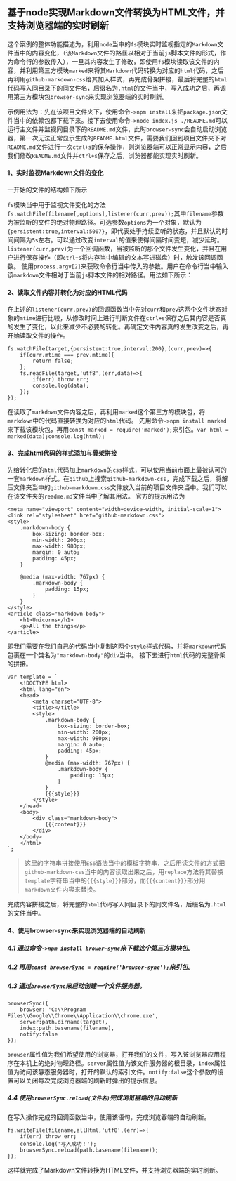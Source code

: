 ## 基于node实现Markdown文件转换为HTML文件，并支持浏览器端的实时刷新

这个案例的整体功能描述为，利用`node`当中的`fs`模块实时监视指定的`Markdown`文件当中的内容变化，（该`Markdown`文件的路径以相对于当前`js`脚本文件的形式，作为命令行的参数传入），一旦其内容发生了修改，即使用`fs`模块读取该文件的内容，并利用第三方模块`marked`来将其`Markdown`代码转换为对应的`html`代码，之后再利用`github-markdown-css`给其加入样式，再完成骨架拼接，最后将完整的`html`代码写入同目录下的同文件名，后缀名为`.html`的文件当中，写入成功之后，再调用第三方模块包`browser-sync`来实现浏览器端的实时刷新。

示例用法为：先在该项目文件夹下，使用命令`->npm install`来把`package.json`文件当中的依赖包都下载下来。接下去使用命令`->node index.js ./README.md`可以运行主文件并监视同目录下的`README.md`文件，此时`browser-sync`会自动启动浏览器，第一次无法正常显示生成的`README.html`文件，需要我们回到项目文件夹下对`README.md`文件进行一次`ctrl+s`的保存操作，则浏览器端可以正常显示内容，之后我们修改`README.md`文件并`ctrl+s`保存之后，浏览器都能实现实时刷新。
#### 1、实时监视Markdown文件的变化
一开始的文件的结构如下所示

`fs`模块当中用于监视文件变化的方法`fs.watchFile(filename[,options],listener(curr,prev));`其中`filename`参数为被监听的文件的绝对物理路径。可选参数`options`为一个对象，默认为`{persistent:true,interval:5007}`，即代表处于持续监听的状态，并且默认的时间间隔为`5s`左右。可以通过改变`interval`的值来使得间隔时间变短，减少延时。`listener(curr,prev)`为一个回调函数，当被监听的那个文件发生变化，并且在用户进行保存操作（即`ctrl+s`将内存当中编辑的文本写进磁盘）时，触发该回调函数。
使用`process.argv[2]`来获取命令行当中传入的参数。用户在命令行当中输入该`markdown`文件相对于当前`js`脚本文件的相对路径。用法如下所示：


#### 2、读取文件内容并转化为对应的HTML代码
在上述的`listener(curr,prev)`的回调函数当中先对`curr`和`prev`这两个文件状态对象的`mtime`进行比较，从修改时间上进行判断文件在`ctrl+s`保存之后其内容是否真的发生了变化，以此来减少不必要的转化。再确定文件内容真的发生改变之后，再开始读取文件的操作。

    fs.watchFile(target,{persistent:true,interval:200},(curr,prev)=>{
        if(curr.mtime === prev.mtime){
            return false;
        };
        fs.readFile(target,'utf8',(err,data)=>{
            if(err) throw err;
            console.log(data);
        });
    });
在读取了`markdown`文件内容之后，再利用`marked`这个第三方的模块包，将`markdown`中的代码直接转换为对应的`html`代码。
先用命令`->npm install marked` 来下载该模块包，再用`const marked = require('marked');`来引包。`var html = marked(data);console.log(html);`


#### 3、完成html代码的样式添加与骨架拼接

先给转化后的`html`代码加上`markdown`的`css`样式，可以使用当前市面上最被认可的一套`markdown`样式。在`github`上搜索`github-markdown-css`，完成下载之后，将解压文件夹当中的`github-markdown.css`文件放入当前的项目文件夹当中。我们可以在该文件夹的`readme.md`文件当中了解其用法。
官方的提示用法为

    <meta name="viewport" content="width=device-width, initial-scale=1">
    <link rel="stylesheet" href="github-markdown.css">
    <style>
    	.markdown-body {
    		box-sizing: border-box;
    		min-width: 200px;
    		max-width: 980px;
    		margin: 0 auto;
    		padding: 45px;
    	}
    
    	@media (max-width: 767px) {
    		.markdown-body {
    			padding: 15px;
    		}
    	}
    </style>
    <article class="markdown-body">
    	<h1>Unicorns</h1>
    	<p>All the things</p>
    </article>  
即我们需要在我们自己的代码当中复制这两个`style`样式代码，并将`markdown`代码包裹在一个类名为`"markdown-body"`的`div`当中。
接下去进行`html`代码的完整骨架的拼接。

    var template = `
        <!DOCTYPE html>
        <html lang="en">
        <head>
            <meta charset="UTF-8">
            <title></title>
            <style>
                .markdown-body {
                    box-sizing: border-box;
                    min-width: 200px;
                    max-width: 980px;
                    margin: 0 auto;
                    padding: 45px;
                }
                @media (max-width: 767px) {
                    .markdown-body {
                        padding: 15px;
                    }
                }
                {{{style}}}
            </style>
        </head>
        <body>
            <div class="markdown-body">
                {{{content}}}
            </div>
        </body>
        </html>
    `;
> 这里的字符串拼接使用`ES6`语法当中的模板字符串，之后用读文件的方式把`github-markdown-css`当中的内容读取出来之后，用`replace`方法将其替换`template`字符串当中的`{{{style}}}`部分，而`{{{content}}}`部分用`markdown`文件内容来替换。

完成内容拼接之后，将完整的`html`代码写入同目录下的同文件名，后缀名为`.html`的文件当中。
#### 4、使用browser-sync来实现浏览器端的自动刷新
##### 4.1 通过命令`->npm install brower-sync`来下载这个第三方模块包。
##### 4.2 再用`const browserSync = require('browser-sync');`来引包。
##### 4.3 通过`browserSync`来启动创建一个文件服务器。

    browserSync({
        browser: 'C:\\Program Files\\Google\\Chrome\\Application\\chrome.exe',
        server:path.dirname(target),
        index:path.basename(filename),
        notify:false
    });
`browser`属性值为我们希望使用的浏览器，打开我们的文件，写入该浏览器应用程序在本机上的绝对物理路径。`server`属性值为该文件服务器的根目录，`index`属性值为访问该静态服务器时，打开的默认的索引文件。`notify:false`这个参数的设置可以关闭每次完成浏览器端的刷新时弹出的提示信息。
##### 4.4 使用`browserSync.reload(文件名)`完成浏览器端的自动刷新
在写入操作完成的回调函数当中，使用该语句，完成浏览器端的自动刷新。

    fs.writeFile(filename,allHtml,'utf8',(err)=>{
        if(err) throw err;
        console.log('写入成功！');
        browserSync.reload(path.basename(filename));
    });
这样就完成了Markdown文件转换为HTML文件，并支持浏览器端的实时刷新。